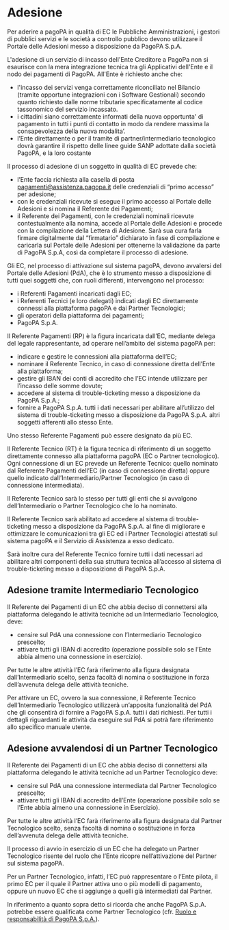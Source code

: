 # Adesione

Per aderire a pagoPA in qualità di EC le Pubbliche Amministrazioni, i gestori di pubblici servizi e le società a controllo pubblico devono utilizzare il Portale delle Adesioni messo a disposizione da PagoPA S.p.A.

L'adesione di un servizio di incasso dell'Ente Creditore a PagoPa non si esaurisce con la mera integrazione tecnica tra gli Applicativi dell'Ente e il nodo dei pagamenti di PagoPA. All'Ente è richiesto anche che:

* l'incasso dei servizi venga correttamente riconciliato nel Bilancio (tramite opportune integrazioni con i Software Gestionali) secondo quanto richiesto dalle norme tributarie specificatamente al codice tassonomico del servizio incassato.
* i cittadini siano correttamente informati della nuova opportunta' di pagamento in tutti i punti di contatto in modo da rendere massima la consapevolezza della nuova modalita’.
* l’Ente direttamente o per il tramite di partner/intermediario tecnologico dovrà garantire il rispetto delle linee guide SANP adottate dalla società PagoPA, e la loro costante&#x20;

Il processo di adesione di un soggetto in qualità di EC prevede che:

* l’Ente faccia richiesta alla casella di posta [pagamenti@assistenza.pagopa.it](mailto:pagamenti@assistenza.pagopa.it) delle credenziali di “primo accesso” per adesione;
* con le credenziali ricevute si esegue il primo accesso al Portale delle Adesioni e si nomina il Referente dei Pagamenti;
* il Referente dei Pagamenti, con le credenziali nominali ricevute contestualmente alla nomina, accede al Portale delle Adesioni e procede con la compilazione della Lettera di Adesione. Sarà sua cura farla firmare digitalmente dal “firmatario” dichiarato in fase di compilazione e caricarla sul Portale delle Adesioni per ottenerne la validazione da parte di PagoPA S.p.A, così da completare il processo di adesione.

Gli EC, nel processo di attivazione sul sistema pagoPA, devono avvalersi del Portale delle Adesioni (PdA), che è lo strumento messo a disposizione di tutti quei soggetti che, con ruoli differenti, intervengono nel processo:

* i Referenti Pagamenti incaricati dagli EC;
* i Referenti Tecnici (e loro delegati) indicati dagli EC direttamente connessi alla piattaforma pagoPA e dai Partner Tecnologici;
* gli operatori della piattaforma dei pagamenti;
* PagoPA S.p.A.

Il Referente Pagamenti (RP) è la figura incaricata dall’EC, mediante delega del legale rappresentante, ad operare nell’ambito del sistema pagoPA per:

* indicare e gestire le connessioni alla piattaforma dell’EC;
* nominare il Referente Tecnico, in caso di connessione diretta dell’Ente alla piattaforma;
* gestire gli IBAN dei conti di accredito che l’EC intende utilizzare per l’incasso delle somme dovute;
* accedere al sistema di trouble-ticketing messo a disposizione da PagoPA S.p.A.;
* fornire a PagoPA S.p.A. tutti i dati necessari per abilitare all’utilizzo del sistema di trouble-ticketing messo a disposizione da PagoPA S.p.A. altri soggetti afferenti allo stesso Ente.&#x20;

Uno stesso Referente Pagamenti può essere designato da più EC.

Il Referente Tecnico (RT) è la figura tecnica di riferimento di un soggetto direttamente connesso alla piattaforma pagoPA (EC o Partner tecnologico). Ogni connessione di un EC prevede un Referente Tecnico: quello nominato dal Referente Pagamenti dell’EC (in caso di connessione diretta) oppure quello indicato dall’Intermediario/Partner Tecnologico (in caso di connessione intermediata).

Il Referente Tecnico sarà lo stesso per tutti gli enti che si avvalgono dell’Intermediario o Partner Tecnologico che lo ha nominato.

Il Referente Tecnico sarà abilitato ad accedere al sistema di trouble-ticketing messo a disposizione da PagoPA S.p.A. al fine di migliorare e ottimizzare le comunicazioni tra gli EC ed i Partner Tecnologici attestati sul sistema pagoPA e il Servizio di Assistenza a esso dedicato.

Sarà inoltre cura del Referente Tecnico fornire tutti i dati necessari ad abilitare altri componenti della sua struttura tecnica all’accesso al sistema di trouble-ticketing messo a disposizione di PagoPA S.p.A.

## Adesione tramite Intermediario Tecnologico <a href="#id-174vkd27dh7y" id="id-174vkd27dh7y"></a>

Il Referente dei Pagamenti di un EC che abbia deciso di connettersi alla piattaforma delegando le attività tecniche ad un Intermediario Tecnologico, deve:

* censire sul PdA una connessione con l’Intermediario Tecnologico prescelto;
* attivare tutti gli IBAN di accredito (operazione possibile solo se l’Ente abbia almeno una connessione in esercizio).

Per tutte le altre attività l’EC farà riferimento alla figura designata dall’Intermediario scelto, senza facoltà di nomina o sostituzione in forza dell’avvenuta delega delle attività tecniche.

Per attivare un EC, ovvero la sua connessione, il Referente Tecnico dell’Intermediario Tecnologico utilizzerà un’apposita funzionalità del PdA che gli consentirà di fornire a PagoPA S.p.A. tutti i dati richiesti. Per tutti i dettagli riguardanti le attività da eseguire sul PdA si potrà fare riferimento allo specifico manuale utente.

## Adesione avvalendosi di un Partner Tecnologico <a href="#godgz71r40mh" id="godgz71r40mh"></a>

Il Referente dei Pagamenti di un EC che abbia deciso di connettersi alla piattaforma delegando le attività tecniche ad un Partner Tecnologico deve:

* censire sul PdA una connessione intermediata dal Partner Tecnologico prescelto;
* attivare tutti gli IBAN di accredito dell’Ente (operazione possibile solo se l’Ente abbia almeno una connessione in Esercizio).

Per tutte le altre attività l’EC farà riferimento alla figura designata dal Partner Tecnologico scelto, senza facoltà di nomina o sostituzione in forza dell’avvenuta delega delle attività tecniche.

Il processo di avvio in esercizio di un EC che ha delegato un Partner Tecnologico risente del ruolo che l’Ente ricopre nell’attivazione del Partner sul sistema pagoPA.

Per un Partner Tecnologico, infatti, l’EC può rappresentare o l’Ente pilota, il primo EC per il quale il Partner attiva uno o più modelli di pagamento, oppure un nuovo EC che si aggiunge a quelli già intermediati dal Partner.

In riferimento a quanto sopra detto si ricorda che anche PagoPA S.p.A. potrebbe essere qualificata come Partner Tecnologico (cfr. [Ruolo e responsabilità di PagoPA S.p.A.](../specifiche-attuative-del-nodo-dei-pagamenti-spc/funzionamento-generale/ruoli.md#\_rbtjsx52ef6i)).
